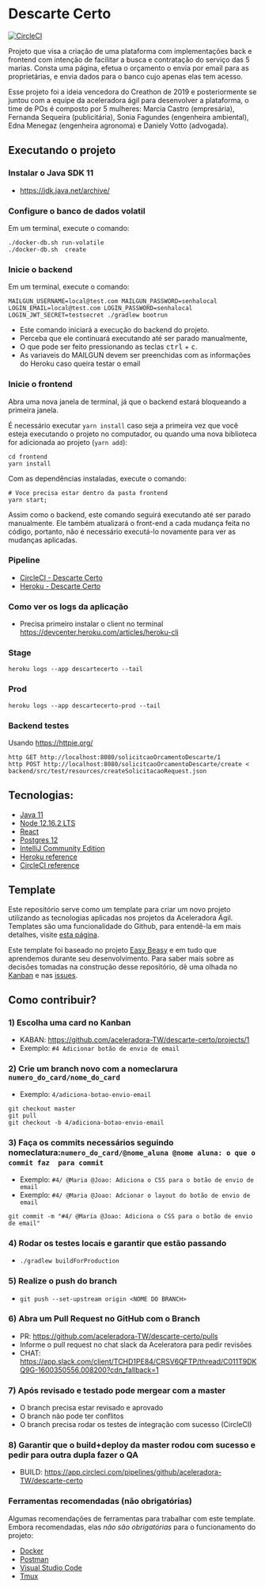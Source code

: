  # Descarte Certo

[![CircleCI](https://circleci.com/gh/aceleradora-TW/descarte-certo.svg?style=svg)](https://app.circleci.com/pipelines/github/aceleradora-TW/descarte-certo?branch=master)

Projeto que visa a criação de uma plataforma com implementações back e frontend com intenção de facilitar a busca e contratação do serviço das 5 marias. Consta uma página, efetua o orçamento o envia por email para as proprietárias, e envia dados para o banco cujo apenas elas tem acesso.

Esse projeto foi a ideia vencedora do Creathon de 2019 e posteriormente se juntou com a equipe da aceleradora ágil para desenvolver a plataforma, o time de POs é composto por 5 mulheres: Marcia Castro (empresária), Fernanda Sequeira (publicitária), Sonia Fagundes (engenheira ambiental), Edna Menegaz (engenheira agronoma) e Daniely Votto (advogada).
## Executando o projeto

### Instalar o Java SDK 11
- https://jdk.java.net/archive/

### Configure o banco de dados volatil
Em um terminal, execute o comando:

```shell script
./docker-db.sh run-volatile
./docker-db.sh  create
```

### Inicie o backend

Em um terminal, execute o comando:

```shell script
MAILGUN_USERNAME=local@test.com MAILGUN_PASSWORD=senhalocal LOGIN_EMAIL=local@test.com LOGIN_PASSWORD=senhalocal LOGIN_JWT_SECRET=testsecret ./gradlew bootrun
```

- Este comando iniciará a execução do backend do projeto. 
- Perceba que ele continuará executando até ser parado manualmente,
- O que pode ser feito pressionando as teclas <kbd>ctrl</kbd> + <kbd>c</kbd>.
- As variaveis do MAILGUN devem ser preenchidas com as informações do Heroku caso queira testar o email

### Inicie o frontend

Abra uma nova janela de terminal, já que o backend estará bloqueando a primeira janela.

É necessário executar `yarn install` caso seja a primeira vez que você esteja executando o projeto no computador, ou quando uma nova
biblioteca for adicionada ao projeto (`yarn add`):

```shell
cd frontend
yarn install
```

Com as dependências instaladas, execute o comando:

```shell script
# Voce precisa estar dentro da pasta frontend
yarn start;
```

Assim como o backend, este comando seguirá executando até ser parado manualmente. Ele também atualizará o front-end a
cada mudança feita no código, portanto, não é necessário executá-lo novamente para ver as mudanças aplicadas.

### Pipeline

* [CircleCI - Descarte Certo](https://app.circleci.com/pipelines/github/aceleradora-TW/descarte-certo)
* [Heroku - Descarte Certo](https://dashboard.heroku.com/apps/descartecerto)

### Como ver os logs da aplicação
- Precisa primeiro instalar o client no terminal https://devcenter.heroku.com/articles/heroku-cli

### Stage
```
heroku logs --app descartecerto --tail
```
### Prod
```
heroku logs --app descartecerto-prod --tail
```
### Backend testes
Usando https://httpie.org/
```
http GET http://localhost:8080/solicitcaoOrcamentoDescarte/1
http POST http://localhost:8080/solicitcaoOrcamentoDescarte/create < backend/src/test/resources/createSolicitacaoRequest.json
```

## Tecnologias:
- [Java 11](https://www.oracle.com/java/technologies/javase-jdk11-downloads.html)
- [Node 12.16.2 LTS](https://nodejs.org/en/download/)
- [React](https://reactjs.org/docs/getting-started.html)
- [Postgres 12](https://www.postgresql.org/download/)
- [IntelliJ Community Edition](https://www.jetbrains.com/idea/download/)
- [Heroku reference](https://devcenter.heroku.com/categories/reference)
- [CircleCI reference](https://circleci.com/docs/2.0/getting-started/#section=getting-started)

## Template

Este repositório serve como um template para criar um novo projeto utilizando as tecnologias aplicadas nos projetos da Aceleradora Ágil.
Templates são uma funcionalidade do Github, para entendê-la em mais detalhes, visite [esta
página](https://help.github.com/en/github/creating-cloning-and-archiving-repositories/creating-a-template-repository).

Este template foi baseado no projeto [Easy Beasy](https://github.com/aceleradora-TW/easy-beasy-v2) e em tudo que aprendemos durante seu
desenvolvimento. Para saber mais sobre as decisões tomadas na construção desse repositório, dê uma olhada no
[Kanban](https://github.com/aceleradora-TW/template-de-projeto/projects/) e nas
[issues](https://github.com/aceleradora-TW/template-de-projeto/issues).
## Como contribuir?

### 1) Escolha uma card no Kanban
- KABAN: https://github.com/aceleradora-TW/descarte-certo/projects/1
- Exemplo: ```#4 Adicionar botão de envio de email```

### 2) Crie um branch novo com a nomeclarura ```numero_do_card/nome_do_card```
- Exemplo: ```4/adiciona-botao-envio-email```
```
git checkout master
git pull
git checkout -b 4/adiciona-botao-envio-email
```

### 3) Faça os commits necessários seguindo nomeclatura:```numero_do_card/@nome_aluna @nome aluna: o que o commit faz  para commit```&nbsp;
- Exemplo: ```#4/ @Maria @Joao: Adiciona o CSS para o botão de envio de email```
- Exemplo: ```#4/ @Maria @Joao: Adcionar o layout do botão de envio de email```
```
git commit -m "#4/ @Maria @Joao: Adiciona o CSS para o botão de envio de email"
```

### 4) Rodar os testes locais e garantir que estão passando

- ```./gradlew buildForProduction```

### 5) Realize o push do branch
- ```git push --set-upstream origin <NOME DO BRANCH>```

### 6) Abra um Pull Request no GitHub com o Branch
- PR: https://github.com/aceleradora-TW/descarte-certo/pulls
- Informe o pull request no chat slack da Aceleratora para pedir revisões
- CHAT: https://app.slack.com/client/TCHD1PE84/CRSV6QFTP/thread/C011T9DKQ9G-1600350556.008200?cdn_fallback=1

### 7) Após revisado e testado pode mergear com a master
- O branch precisa estar revisado e aprovado
- O branch não pode ter conflitos
- O branch precisa rodar os testes de integração com sucesso (CircleCI)

### 8) Garantir que o build+deploy da master rodou com sucesso e pedir para outra dupla fazer o QA
- BUILD: https://app.circleci.com/pipelines/github/aceleradora-TW/descarte-certo
###  Ferramentas recomendadas (não obrigatórias)

Algumas recomendações de ferramentas para trabalhar com este template. Embora recomendadas, elas *não são obrigatórias*
para o funcionamento do projeto:

  - [Docker](https://www.docker.com/get-started)
  - [Postman](https://www.postman.com/downloads/)
  - [Visual Studio Code](https://code.visualstudio.com/download)
  - [Tmux](https://github.com/tmux/tmux/wiki)

